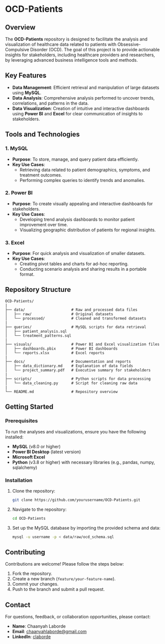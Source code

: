 # OCD-Patients

## Overview
The **OCD-Patients** repository is designed to facilitate the analysis and visualization of healthcare data related to patients with Obsessive-Compulsive Disorder (OCD). The goal of this project is to provide actionable insights for stakeholders, including healthcare providers and researchers, by leveraging advanced business intelligence tools and methods.

## Key Features
- **Data Management**: Efficient retrieval and manipulation of large datasets using **MySQL**.
- **Data Analysis**: Comprehensive analysis performed to uncover trends, correlations, and patterns in the data.
- **Data Visualization**: Creation of intuitive and interactive dashboards using **Power BI** and **Excel** for clear communication of insights to stakeholders.

## Tools and Technologies

### 1. MySQL
- **Purpose**: To store, manage, and query patient data efficiently.
- **Key Use Cases**:
  - Retrieving data related to patient demographics, symptoms, and treatment outcomes.
  - Performing complex queries to identify trends and anomalies.

### 2. Power BI
- **Purpose**: To create visually appealing and interactive dashboards for stakeholders.
- **Key Use Cases**:
  - Developing trend analysis dashboards to monitor patient improvement over time.
  - Visualizing geographic distribution of patients for regional insights.

### 3. Excel
- **Purpose**: For quick analysis and visualization of smaller datasets.
- **Key Use Cases**:
  - Creating pivot tables and charts for ad-hoc reporting.
  - Conducting scenario analysis and sharing results in a portable format.

## Repository Structure
```
OCD-Patients/
|
├── data/                     # Raw and processed data files
│   ├── raw/                  # Original datasets
│   └── processed/            # Cleaned and transformed datasets
|
├── queries/                  # MySQL scripts for data retrieval
│   ├── patient_analysis.sql
│   └── treatment_patterns.sql
|
├── visuals/                  # Power BI and Excel visualization files
│   ├── dashboards.pbix       # Power BI dashboards
│   └── reports.xlsx          # Excel reports
|
├── docs/                     # Documentation and reports
│   ├── data_dictionary.md    # Explanation of data fields
│   └── project_summary.pdf   # Executive summary for stakeholders
|
├── scripts/                  # Python scripts for data processing
│   └── data_cleaning.py      # Script for cleaning raw data
|
└── README.md                 # Repository overview
```

## Getting Started

### Prerequisites
To run the analyses and visualizations, ensure you have the following installed:
- **MySQL** (v8.0 or higher)
- **Power BI Desktop** (latest version)
- **Microsoft Excel**
- **Python** (v3.8 or higher) with necessary libraries (e.g., pandas, numpy, sqlalchemy)

### Installation
1. Clone the repository:
   ```bash
   git clone https://github.com/yourusername/OCD-Patients.git
   ```
2. Navigate to the repository:
   ```bash
   cd OCD-Patients
   ```
3. Set up the MySQL database by importing the provided schema and data:
   ```bash
   mysql -u username -p < data/raw/ocd_schema.sql
   ```


## Contributing
Contributions are welcome! Please follow the steps below:
1. Fork the repository.
2. Create a new branch (`feature/your-feature-name`).
3. Commit your changes.
4. Push to the branch and submit a pull request.


## Contact
For questions, feedback, or collaboration opportunities, please contact:
- **Name**: Chaanyah Laborde
- **Email**: chaanyahlaborde@gmail.com
- **LinkedIn**: [claborde](https://www.linkedin.com/in/claborde/)

